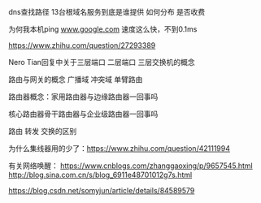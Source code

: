 dns查找路径 13台根域名服务到底是谁提供 如何分布 是否收费

为何我本机ping www.google.com 速度这么快，不到0.1ms


https://www.zhihu.com/question/27293389

Nero Tian回复中关于三层端口 二层端口 三层交换机的概念

路由与网关的概念  广播域 冲突域 单臂路由

路由器概念：家用路由器与边缘路由器一回事吗

核心路由器骨干路由器与企业级路由器一回事吗

路由 转发 交换的区别


为什么集线器用的少了：https://www.zhihu.com/question/42111994



有关网络唤醒：
https://www.cnblogs.com/zhanggaoxing/p/9657545.html
http://blog.sina.com.cn/s/blog_6911e48701012g7s.html


https://blog.csdn.net/somyjun/article/details/84589579